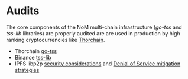 # Audits

The core components of the NoM multi-chain infrastructure (*go-tss* and *tss-lib* libraries) are properly audited are are used in production by high ranking cryptocurrencies like [Thorchain](https://thorchain.org/).

* Thorchain [go-tss](https://github.com/thorchain/Resources/tree/master/Audits)
* Binance [tss-lib](https://github.com/bnb-chain/tss-lib/releases/download/v1.0.0/audit-binance-tss-lib-final-20191018.pdf)
* IPFS libp2p [security considerations](https://docs.libp2p.io/concepts/security/security-considerations) and [Denial of Service mitigation strategies](https://docs.libp2p.io/concepts/security/dos-mitigation/)
